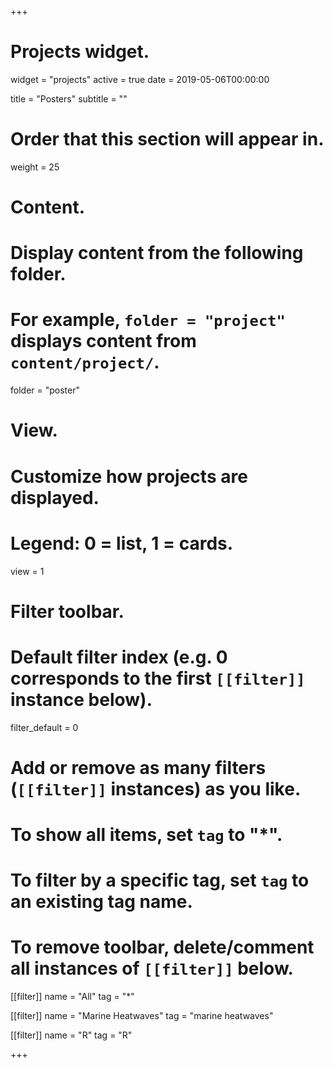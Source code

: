 +++
# Projects widget.
widget = "projects"
active = true
date = 2019-05-06T00:00:00

title = "Posters"
subtitle = ""

# Order that this section will appear in.
weight = 25

# Content.
# Display content from the following folder.
# For example, `folder = "project"` displays content from `content/project/`.
folder = "poster"

# View.
# Customize how projects are displayed.
# Legend: 0 = list, 1 = cards.
view = 1

# Filter toolbar.

# Default filter index (e.g. 0 corresponds to the first `[[filter]]` instance below).
filter_default = 0

# Add or remove as many filters (`[[filter]]` instances) as you like.
# To show all items, set `tag` to "*".
# To filter by a specific tag, set `tag` to an existing tag name.
# To remove toolbar, delete/comment all instances of `[[filter]]` below.
[[filter]]
  name = "All"
  tag = "*"

[[filter]]
  name = "Marine Heatwaves"
  tag = "marine heatwaves"

[[filter]]
  name = "R"
  tag = "R"

+++

